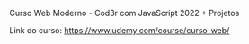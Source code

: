 Curso Web Moderno - Cod3r com JavaScript 2022 + Projetos

Link do curso: https://www.udemy.com/course/curso-web/

